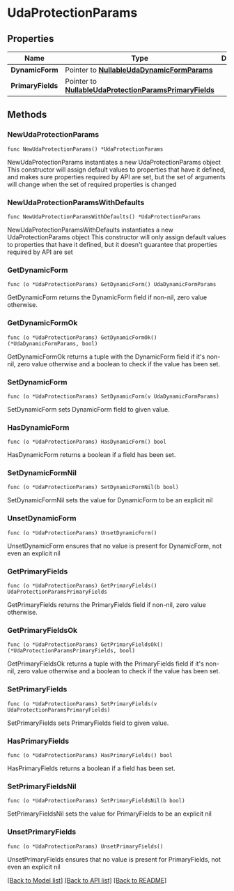 # UdaProtectionParams

## Properties

Name | Type | Description | Notes
------------ | ------------- | ------------- | -------------
**DynamicForm** | Pointer to [**NullableUdaDynamicFormParams**](UdaDynamicFormParams.md) |  | [optional] 
**PrimaryFields** | Pointer to [**NullableUdaProtectionParamsPrimaryFields**](UdaProtectionParamsPrimaryFields.md) |  | [optional] 

## Methods

### NewUdaProtectionParams

`func NewUdaProtectionParams() *UdaProtectionParams`

NewUdaProtectionParams instantiates a new UdaProtectionParams object
This constructor will assign default values to properties that have it defined,
and makes sure properties required by API are set, but the set of arguments
will change when the set of required properties is changed

### NewUdaProtectionParamsWithDefaults

`func NewUdaProtectionParamsWithDefaults() *UdaProtectionParams`

NewUdaProtectionParamsWithDefaults instantiates a new UdaProtectionParams object
This constructor will only assign default values to properties that have it defined,
but it doesn't guarantee that properties required by API are set

### GetDynamicForm

`func (o *UdaProtectionParams) GetDynamicForm() UdaDynamicFormParams`

GetDynamicForm returns the DynamicForm field if non-nil, zero value otherwise.

### GetDynamicFormOk

`func (o *UdaProtectionParams) GetDynamicFormOk() (*UdaDynamicFormParams, bool)`

GetDynamicFormOk returns a tuple with the DynamicForm field if it's non-nil, zero value otherwise
and a boolean to check if the value has been set.

### SetDynamicForm

`func (o *UdaProtectionParams) SetDynamicForm(v UdaDynamicFormParams)`

SetDynamicForm sets DynamicForm field to given value.

### HasDynamicForm

`func (o *UdaProtectionParams) HasDynamicForm() bool`

HasDynamicForm returns a boolean if a field has been set.

### SetDynamicFormNil

`func (o *UdaProtectionParams) SetDynamicFormNil(b bool)`

 SetDynamicFormNil sets the value for DynamicForm to be an explicit nil

### UnsetDynamicForm
`func (o *UdaProtectionParams) UnsetDynamicForm()`

UnsetDynamicForm ensures that no value is present for DynamicForm, not even an explicit nil
### GetPrimaryFields

`func (o *UdaProtectionParams) GetPrimaryFields() UdaProtectionParamsPrimaryFields`

GetPrimaryFields returns the PrimaryFields field if non-nil, zero value otherwise.

### GetPrimaryFieldsOk

`func (o *UdaProtectionParams) GetPrimaryFieldsOk() (*UdaProtectionParamsPrimaryFields, bool)`

GetPrimaryFieldsOk returns a tuple with the PrimaryFields field if it's non-nil, zero value otherwise
and a boolean to check if the value has been set.

### SetPrimaryFields

`func (o *UdaProtectionParams) SetPrimaryFields(v UdaProtectionParamsPrimaryFields)`

SetPrimaryFields sets PrimaryFields field to given value.

### HasPrimaryFields

`func (o *UdaProtectionParams) HasPrimaryFields() bool`

HasPrimaryFields returns a boolean if a field has been set.

### SetPrimaryFieldsNil

`func (o *UdaProtectionParams) SetPrimaryFieldsNil(b bool)`

 SetPrimaryFieldsNil sets the value for PrimaryFields to be an explicit nil

### UnsetPrimaryFields
`func (o *UdaProtectionParams) UnsetPrimaryFields()`

UnsetPrimaryFields ensures that no value is present for PrimaryFields, not even an explicit nil

[[Back to Model list]](../README.md#documentation-for-models) [[Back to API list]](../README.md#documentation-for-api-endpoints) [[Back to README]](../README.md)



